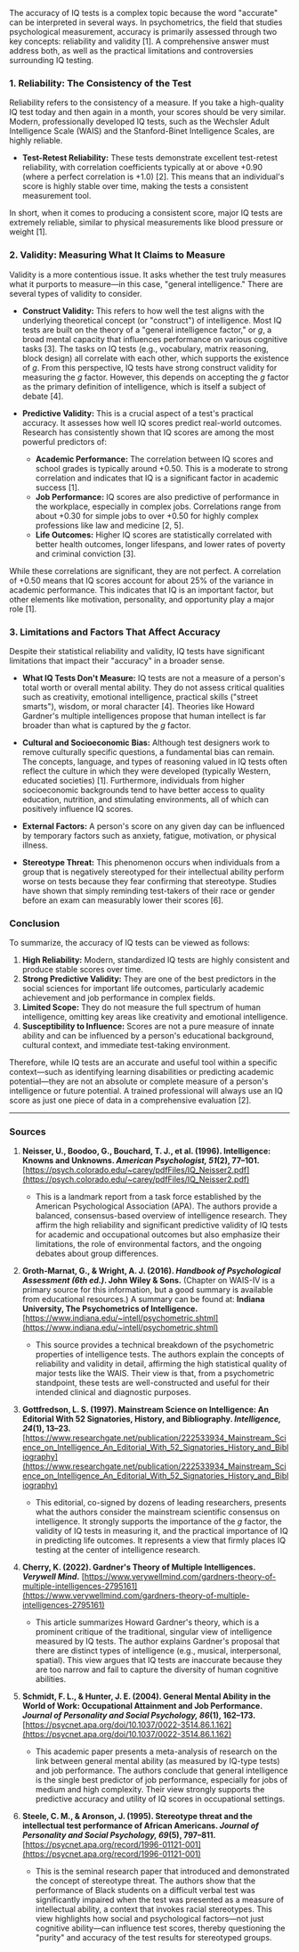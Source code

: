 The accuracy of IQ tests is a complex topic because the word "accurate" can be interpreted in several ways. In psychometrics, the field that studies psychological measurement, accuracy is primarily assessed through two key concepts: reliability and validity [1]. A comprehensive answer must address both, as well as the practical limitations and controversies surrounding IQ testing.

### 1. Reliability: The Consistency of the Test

Reliability refers to the consistency of a measure. If you take a high-quality IQ test today and then again in a month, your scores should be very similar. Modern, professionally developed IQ tests, such as the Wechsler Adult Intelligence Scale (WAIS) and the Stanford-Binet Intelligence Scales, are highly reliable.

*   **Test-Retest Reliability:** These tests demonstrate excellent test-retest reliability, with correlation coefficients typically at or above +0.90 (where a perfect correlation is +1.0) [2]. This means that an individual's score is highly stable over time, making the tests a consistent measurement tool.

In short, when it comes to producing a consistent score, major IQ tests are extremely reliable, similar to physical measurements like blood pressure or weight [1].

### 2. Validity: Measuring What It Claims to Measure

Validity is a more contentious issue. It asks whether the test truly measures what it purports to measure—in this case, "general intelligence." There are several types of validity to consider.

*   **Construct Validity:** This refers to how well the test aligns with the underlying theoretical concept (or "construct") of intelligence. Most IQ tests are built on the theory of a "general intelligence factor," or *g*, a broad mental capacity that influences performance on various cognitive tasks [3]. The tasks on IQ tests (e.g., vocabulary, matrix reasoning, block design) all correlate with each other, which supports the existence of *g*. From this perspective, IQ tests have strong construct validity for measuring the *g* factor. However, this depends on accepting the *g* factor as the primary definition of intelligence, which is itself a subject of debate [4].

*   **Predictive Validity:** This is a crucial aspect of a test's practical accuracy. It assesses how well IQ scores predict real-world outcomes. Research has consistently shown that IQ scores are among the most powerful predictors of:
    *   **Academic Performance:** The correlation between IQ scores and school grades is typically around +0.50. This is a moderate to strong correlation and indicates that IQ is a significant factor in academic success [1].
    *   **Job Performance:** IQ scores are also predictive of performance in the workplace, especially in complex jobs. Correlations range from about +0.30 for simple jobs to over +0.50 for highly complex professions like law and medicine [2, 5].
    *   **Life Outcomes:** Higher IQ scores are statistically correlated with better health outcomes, longer lifespans, and lower rates of poverty and criminal conviction [3].

While these correlations are significant, they are not perfect. A correlation of +0.50 means that IQ scores account for about 25% of the variance in academic performance. This indicates that IQ is an important factor, but other elements like motivation, personality, and opportunity play a major role [1].

### 3. Limitations and Factors That Affect Accuracy

Despite their statistical reliability and validity, IQ tests have significant limitations that impact their "accuracy" in a broader sense.

*   **What IQ Tests Don't Measure:** IQ tests are not a measure of a person's total worth or overall mental ability. They do not assess critical qualities such as creativity, emotional intelligence, practical skills ("street smarts"), wisdom, or moral character [4]. Theories like Howard Gardner's multiple intelligences propose that human intellect is far broader than what is captured by the *g* factor.

*   **Cultural and Socioeconomic Bias:** Although test designers work to remove culturally specific questions, a fundamental bias can remain. The concepts, language, and types of reasoning valued in IQ tests often reflect the culture in which they were developed (typically Western, educated societies) [1]. Furthermore, individuals from higher socioeconomic backgrounds tend to have better access to quality education, nutrition, and stimulating environments, all of which can positively influence IQ scores.

*   **External Factors:** A person's score on any given day can be influenced by temporary factors such as anxiety, fatigue, motivation, or physical illness.

*   **Stereotype Threat:** This phenomenon occurs when individuals from a group that is negatively stereotyped for their intellectual ability perform worse on tests because they fear confirming that stereotype. Studies have shown that simply reminding test-takers of their race or gender before an exam can measurably lower their scores [6].

### Conclusion

To summarize, the accuracy of IQ tests can be viewed as follows:

1.  **High Reliability:** Modern, standardized IQ tests are highly consistent and produce stable scores over time.
2.  **Strong Predictive Validity:** They are one of the best predictors in the social sciences for important life outcomes, particularly academic achievement and job performance in complex fields.
3.  **Limited Scope:** They do not measure the full spectrum of human intelligence, omitting key areas like creativity and emotional intelligence.
4.  **Susceptibility to Influence:** Scores are not a pure measure of innate ability and can be influenced by a person's educational background, cultural context, and immediate test-taking environment.

Therefore, while IQ tests are an accurate and useful tool within a specific context—such as identifying learning disabilities or predicting academic potential—they are not an absolute or complete measure of a person's intelligence or future potential. A trained professional will always use an IQ score as just one piece of data in a comprehensive evaluation [2].

---

### Sources

1.  **Neisser, U., Boodoo, G., Bouchard, T. J., et al. (1996). Intelligence: Knowns and Unknowns. *American Psychologist, 51*(2), 77–101.** [https://psych.colorado.edu/~carey/pdfFiles/IQ_Neisser2.pdf](https://psych.colorado.edu/~carey/pdfFiles/IQ_Neisser2.pdf)
    *   This is a landmark report from a task force established by the American Psychological Association (APA). The authors provide a balanced, consensus-based overview of intelligence research. They affirm the high reliability and significant predictive validity of IQ tests for academic and occupational outcomes but also emphasize their limitations, the role of environmental factors, and the ongoing debates about group differences.

2.  **Groth-Marnat, G., & Wright, A. J. (2016). *Handbook of Psychological Assessment (6th ed.)*. John Wiley & Sons.** (Chapter on WAIS-IV is a primary source for this information, but a good summary is available from educational resources.) A summary can be found at: **Indiana University, The Psychometrics of Intelligence.** [https://www.indiana.edu/~intell/psychometric.shtml](https://www.indiana.edu/~intell/psychometric.shtml)
    *   This source provides a technical breakdown of the psychometric properties of intelligence tests. The authors explain the concepts of reliability and validity in detail, affirming the high statistical quality of major tests like the WAIS. Their view is that, from a psychometric standpoint, these tests are well-constructed and useful for their intended clinical and diagnostic purposes.

3.  **Gottfredson, L. S. (1997). Mainstream Science on Intelligence: An Editorial With 52 Signatories, History, and Bibliography. *Intelligence, 24*(1), 13–23.** [https://www.researchgate.net/publication/222533934_Mainstream_Science_on_Intelligence_An_Editorial_With_52_Signatories_History_and_Bibliography](https://www.researchgate.net/publication/222533934_Mainstream_Science_on_Intelligence_An_Editorial_With_52_Signatories_History_and_Bibliography)
    *   This editorial, co-signed by dozens of leading researchers, presents what the authors consider the mainstream scientific consensus on intelligence. It strongly supports the importance of the *g* factor, the validity of IQ tests in measuring it, and the practical importance of IQ in predicting life outcomes. It represents a view that firmly places IQ testing at the center of intelligence research.

4.  **Cherry, K. (2022). Gardner's Theory of Multiple Intelligences. *Verywell Mind*.** [https://www.verywellmind.com/gardners-theory-of-multiple-intelligences-2795161](https://www.verywellmind.com/gardners-theory-of-multiple-intelligences-2795161)
    *   This article summarizes Howard Gardner's theory, which is a prominent critique of the traditional, singular view of intelligence measured by IQ tests. The author explains Gardner's proposal that there are distinct types of intelligence (e.g., musical, interpersonal, spatial). This view argues that IQ tests are inaccurate because they are too narrow and fail to capture the diversity of human cognitive abilities.

5.  **Schmidt, F. L., & Hunter, J. E. (2004). General Mental Ability in the World of Work: Occupational Attainment and Job Performance. *Journal of Personality and Social Psychology, 86*(1), 162–173.** [https://psycnet.apa.org/doi/10.1037/0022-3514.86.1.162](https://psycnet.apa.org/doi/10.1037/0022-3514.86.1.162)
    *   This academic paper presents a meta-analysis of research on the link between general mental ability (as measured by IQ-type tests) and job performance. The authors conclude that general intelligence is the single best predictor of job performance, especially for jobs of medium and high complexity. Their view strongly supports the predictive accuracy and utility of IQ scores in occupational settings.

6.  **Steele, C. M., & Aronson, J. (1995). Stereotype threat and the intellectual test performance of African Americans. *Journal of Personality and Social Psychology, 69*(5), 797–811.** [https://psycnet.apa.org/record/1996-01121-001](https://psycnet.apa.org/record/1996-01121-001)
    *   This is the seminal research paper that introduced and demonstrated the concept of stereotype threat. The authors show that the performance of Black students on a difficult verbal test was significantly impaired when the test was presented as a measure of intellectual ability, a context that invokes racial stereotypes. This view highlights how social and psychological factors—not just cognitive ability—can influence test scores, thereby questioning the "purity" and accuracy of the test results for stereotyped groups.